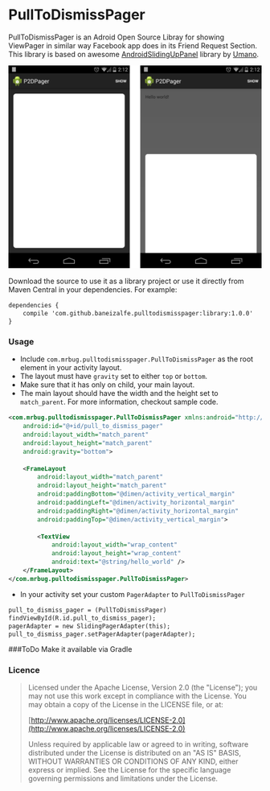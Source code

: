 PullToDismissPager
==================
PullToDismissPager is an Adroid Open Source Libray for showing ViewPager in similar way Facebook app does in its Friend Request Section. This library is based on awesome [AndroidSlidingUpPanel](https://github.com/umano/AndroidSlidingUpPanel) library by [Umano](https://github.com/umano). 

![Screenshot](/screenshot.jpg)

Download the source to use it as a library project or use it directly from Maven Central in your dependencies.  For example:

	dependencies {
		compile 'com.github.baneizalfe.pulltodismisspager:library:1.0.0'
	}


### Usage
* Include `com.mrbug.pulltodismisspager.PullToDismissPager` as the root element in your activity layout.
* The layout must have `gravity` set to either `top` or `bottom`.
* Make sure that it has only on child, your main layout.
* The main layout should have the width and the height set to `match_parent`.
For more information, checkout sample code.
```xml
<com.mrbug.pulltodismisspager.PullToDismissPager xmlns:android="http://schemas.android.com/apk/res/android"
    android:id="@+id/pull_to_dismiss_pager"
    android:layout_width="match_parent"
    android:layout_height="match_parent"
    android:gravity="bottom">

    <FrameLayout
        android:layout_width="match_parent"
        android:layout_height="match_parent"
        android:paddingBottom="@dimen/activity_vertical_margin"
        android:paddingLeft="@dimen/activity_horizontal_margin"
        android:paddingRight="@dimen/activity_horizontal_margin"
        android:paddingTop="@dimen/activity_vertical_margin">

        <TextView
            android:layout_width="wrap_content"
            android:layout_height="wrap_content"
            android:text="@string/hello_world" />
    </FrameLayout>
</com.mrbug.pulltodismisspager.PullToDismissPager>
```
* In your activity set your custom `PagerAdapter` to `PullToDismissPager`
```
pull_to_dismiss_pager = (PullToDismissPager) findViewById(R.id.pull_to_dismiss_pager);
pagerAdapter = new SlidingPagerAdapter(this);
pull_to_dismiss_pager.setPagerAdapter(pagerAdapter);
```
###ToDo
Make it available via Gradle
### Licence

> Licensed under the Apache License, Version 2.0 (the "License");
> you may not use this work except in compliance with the License.
> You may obtain a copy of the License in the LICENSE file, or at:
>
>  [http://www.apache.org/licenses/LICENSE-2.0](http://www.apache.org/licenses/LICENSE-2.0)
>
> Unless required by applicable law or agreed to in writing, software
> distributed under the License is distributed on an "AS IS" BASIS,
> WITHOUT WARRANTIES OR CONDITIONS OF ANY KIND, either express or implied.
> See the License for the specific language governing permissions and
> limitations under the License.
